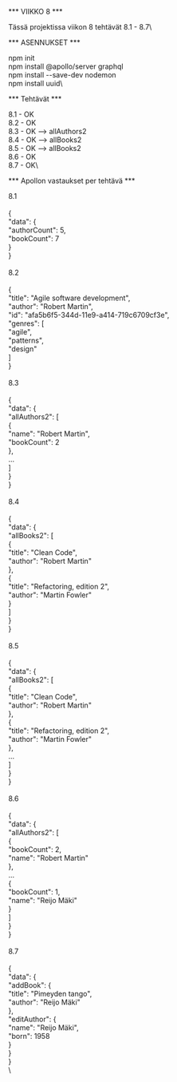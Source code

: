 *** VIIKKO 8 ***

Tässä projektissa viikon 8 tehtävät 8.1 - 8.7\

*** ASENNUKSET ***

npm init\
npm install @apollo/server graphql\
npm install --save-dev nodemon\
npm install uuid\

*** Tehtävät ***

8.1     - OK\
8.2     - OK\
8.3     - OK --> allAuthors2\
8.4     - OK --> allBooks2\
8.5     - OK --> allBooks2\
8.6     - OK\
8.7     - OK\

*** Apollon vastaukset per tehtävä ***

8.1\
\
{\
  "data": {\
    "authorCount": 5,\
    "bookCount": 7\
  }\
}\
\
8.2\
\
{\
    "title": "Agile software development",\
    "author": "Robert Martin",\
    "id": "afa5b6f5-344d-11e9-a414-719c6709cf3e",\
    "genres": [\
        "agile",\
        "patterns",\
        "design"\
    ]\
}\
\
8.3\
\
{\
  "data": {\
    "allAuthors2": [\
      {\
        "name": "Robert Martin",\
        "bookCount": 2\
      },\
      ...\
    ]\
  }\
}\
\
8.4\
\
{\
  "data": {\
    "allBooks2": [\
      {\
        "title": "Clean Code",\
        "author": "Robert Martin"\
      },\
      {\
        "title": "Refactoring, edition 2",\
        "author": "Martin Fowler"\
      }\
    ]\
  }\
}\
\
8.5\
\
{\
  "data": {\
    "allBooks2": [\
      {\
        "title": "Clean Code",\
        "author": "Robert Martin"\
      },\
      {\
        "title": "Refactoring, edition 2",\
        "author": "Martin Fowler"\
      },\
      ...\
    ]\
  }\
}\
\
8.6\
\
{\
  "data": {\
    "allAuthors2": [\
      {\
        "bookCount": 2,\
        "name": "Robert Martin"\
      },\
      ...\
      {\
        "bookCount": 1,\
        "name": "Reijo Mäki"\
      }\
    ]\
  }\
}\
\
8.7\
\
{\
  "data": {\
    "addBook": {\
      "title": "Pimeyden tango",\
      "author": "Reijo Mäki"\
    },\
    "editAuthor": {\
      "name": "Reijo Mäki",\
      "born": 1958\
    }\
  }\
}\
\